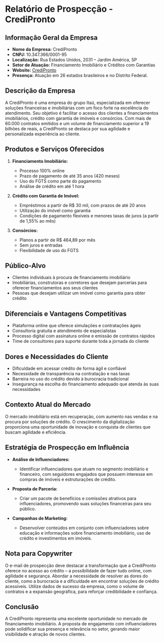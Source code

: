 # Relatório de Prospecção - CrediPronto

## Informação Geral da Empresa
- **Nome da Empresa:** CrediPronto
- **CNPJ:** 10.347.366/0001-95
- **Localização:** Rua Estados Unidos, 2031 – Jardim América, SP
- **Setor de Atuação:** Financiamento Imobiliário e Créditos com Garantias
- **Website:** [CrediPronto](https://www.credipronto.com.br)
- **Presença:** Atuação em 26 estados brasileiros e no Distrito Federal.

## Descrição da Empresa
A CrediPronto é uma empresa do grupo Itaú, especializada em oferecer soluções financeiras e imobiliárias com um foco forte na excelência do atendimento. Seu objetivo é facilitar o acesso dos clientes a financiamentos imobiliários, crédito com garantia de imóveis e consórcios. Com mais de 60.000 contratos emitidos e um volume de financiamento superior a 19 bilhões de reais, a CrediPronto se destaca por sua agilidade e personalizada experiência ao cliente.

## Produtos e Serviços Oferecidos
1. **Financiamento Imobiliário:**
   - Processo 100% online
   - Prazo de pagamento de até 35 anos (420 meses)
   - Uso do FGTS como parte do pagamento
   - Análise de crédito em até 1 hora

2. **Crédito com Garantia de Imóvel:**
   - Empréstimos a partir de R$ 30 mil, com prazos de até 20 anos
   - Utilização do imóvel como garantia
   - Condições de pagamento flexíveis e menores taxas de juros (a partir de 1,55% ao mês)

3. **Consórcios:**
   - Planos a partir de R$ 464,89 por mês
   - Sem juros e entradas
   - Flexibilidade de uso do FGTS

## Público-Alvo
- Clientes individuais à procura de financiamento imobiliário
- Imobiliárias, construtoras e corretores que desejam parcerias para oferecer financiamentos aos seus clientes
- Pessoas que desejam utilizar um imóvel como garantia para obter crédito

## Diferenciais e Vantagens Competitivas
- Plataforma online que oferece simulações e contratações ágeis
- Consultoria gratuita e atendimento de especialistas
- Processo digital com assinatura online e emissão de contratos rápidos
- Time de consultores para suporte durante toda a jornada do cliente

## Dores e Necessidades do Cliente
- Dificuldade em acessar crédito de forma ágil e confiável
- Necessidade de transparência na contratação e nas taxas
- Barreira no uso do crédito devido à burocracia tradicional
- Insegurança na escolha do financiamento adequado que atenda às suas necessidades

## Contexto Atual do Mercado
O mercado imobiliário está em recuperação, com aumento nas vendas e na procura por soluções de crédito. O crescimento da digitalização proporciona uma oportunidade de inovação e conquista de clientes que buscam agilidade e eficiência. 

## Estratégia de Prospecção em Influência
- **Análise de Influenciadores:**
  - Identificar influenciadores que atuam no segmento imobiliário e financeiro, com seguidores engajados que possuem interesse em compras de imóveis e estruturações de crédito.
  
- **Proposta de Parceria:**
  - Criar um pacote de benefícios e comissões atrativos para influenciadores, promovendo suas soluções financeiras para seu público.

- **Campanhas de Marketing:**
  - Desenvolver conteúdos em conjunto com influenciadores sobre educação e informações sobre financiamento imobiliário, uso de crédito e investimentos em imóveis.

## Nota para Copywriter
O e-mail de prospecção deve destacar a transformação que a CrediPronto oferece no acesso ao crédito – a possibilidade de fazer tudo online, com agilidade e segurança. Abordar a necessidade de resolver as dores do cliente, como a burocracia e a dificuldade em encontrar soluções de crédito acessíveis. Utilize dados de sucesso da empresa, como o volume de contratos e a expansão geográfica, para reforçar credibilidade e confiança.

## Conclusão
A CrediPronto representa uma excelente oportunidade no mercado de financiamento imobiliário. A proposta de engajamento com influenciadores pode solidificar sua presença e relevância no setor, gerando maior visibilidade e atração de novos clientes.